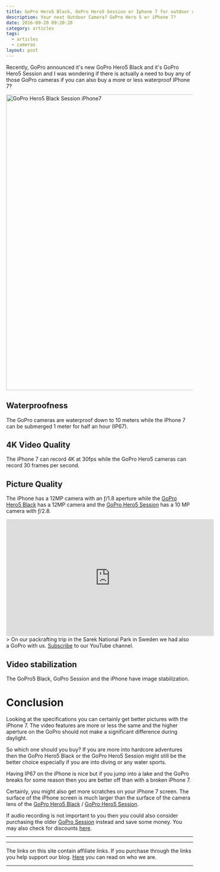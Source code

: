 ```yaml
---
title: GoPro Hero5 Black, GoPro Hero5 Session or Iphone 7 for outdoor action videos? Which one is better?
description: Your next Outdoor Camera? GoPro Hero 5 or iPhone 7?
date: 2016-09-20 09:20:20
category: articles
tags:
  - articles
  - cameras
layout: post
---
```


Recently, GoPro announced it's new GoPro Hero5 Black and it's GoPro Hero5 Session and I was wondering if there is actually a need to buy any of those GoPro cameras if you can also buy a more or less waterproof IPhone 7?

<a data-flickr-embed="true"  href="https://www.flickr.com/photos/90204224@N07/26814282730/in/dateposted-public/" title="GoPro Hero 5 Black Session iPhone7"><img src="https://c3.staticflickr.com/8/7270/26814282730_361f410d48_o.jpg" width="1200" height="797" alt="GoPro Hero5 Black Session iPhone7"></a><script async src="//embedr.flickr.com/assets/client-code.js" charset="utf-8"></script>

<!--more-->

## Waterproofness
The GoPro cameras are waterproof down to 10 meters while the iPhone 7 can be submerged 1 meter for half an hour (IP67).

## 4K Video Quality
The iPhone 7 can record 4K at 30fps while the GoPro Hero5 cameras can record 30 frames per second.

## Picture Quality
The iPhone has a 12MP camera with an ƒ/1.8 aperture while the <a href="http://www.hikeventures.com/deals/#gopro+hero5" rel="nofollow" target="_blank">GoPro Hero5 Black</a> has a 12MP camera and the <a href="http://www.hikeventures.com/deals/#gopro+hero5+session" rel="nofollow" target="_blank">GoPro Hero5 Session</a> has a 10 MP camera with ƒ/2.8.

<iframe width="560" height="315" src="https://www.youtube.com/embed/7c0tlmtpsps" frameborder="0" allowfullscreen></iframe>
> On our packrafting trip in the Sarek National Park in Sweden we had also a GoPro with us. <a href="https://www.youtube.com/channel/UCnO9Q_m9EaOCrHmmQIBVBNw?sub_confirmation=1" rel="nofollow">Subscribe</a> to our YouTube channel.


## Video stabilization
The GoPro5 Black, GoPro Session and the iPhone have image stabilization.

# Conclusion
Looking at the specifications you can certainly get better pictures with the iPhone 7. The video features are more or less the same and the higher aperture on the GoPro should not make a significant difference during daylight.

So which one should you buy? If you are more into hardcore adventures then the GoPro Hero5 Black or the GoPro Hero5 Session might still be the better choice especially if you are into diving or any water sports.

Having IP67 on the iPhone is nice but if you jump into a lake and the GoPro breaks for some reason then you are better off than with a broken iPhone 7.

Certainly, you might also get more scratches on your iPhone 7 screen. The surface of the iPhone screen is much larger than the surface of the camera lens of the [GoPro Hero5 Black](https://www.rei.com/product/114467/gopro-hero5-black-camera) / [GoPro Hero5 Session](https://www.rei.com/product/114468/gopro-hero5-session-camera).

If audio recording is not important to you then you could also consider purchasing the older <a href="http://amzn.to/2cDRqEi" rel="nofollow">GoPro Session</a> instead and save some money. You may also check for discounts <a href="/deals/" target="_blank">here</a>.

---

<script type="text/javascript">
amzn_assoc_placement = "adunit0";
amzn_assoc_search_bar = "false";
amzn_assoc_tracking_id = "hikeve-20";
amzn_assoc_search_bar_position = "top";
amzn_assoc_ad_mode = "search";
amzn_assoc_ad_type = "smart";
amzn_assoc_marketplace = "amazon";
amzn_assoc_region = "US";
amzn_assoc_title = "Search Results from Amazon";
amzn_assoc_default_search_phrase = "gopro hero5";
amzn_assoc_default_category = "All";
amzn_assoc_linkid = "a188e5e0d670dce5eb148c0ba05f58f5";
</script>
<script src="//z-na.amazon-adsystem.com/widgets/onejs?MarketPlace=US"></script>

---

The links on this site contain affiliate links. If you purchase through the links you help support our blog. <a href="http://www.hikeventures.com/about/" target="_blank">Here</a> you can read on who we are.

---
